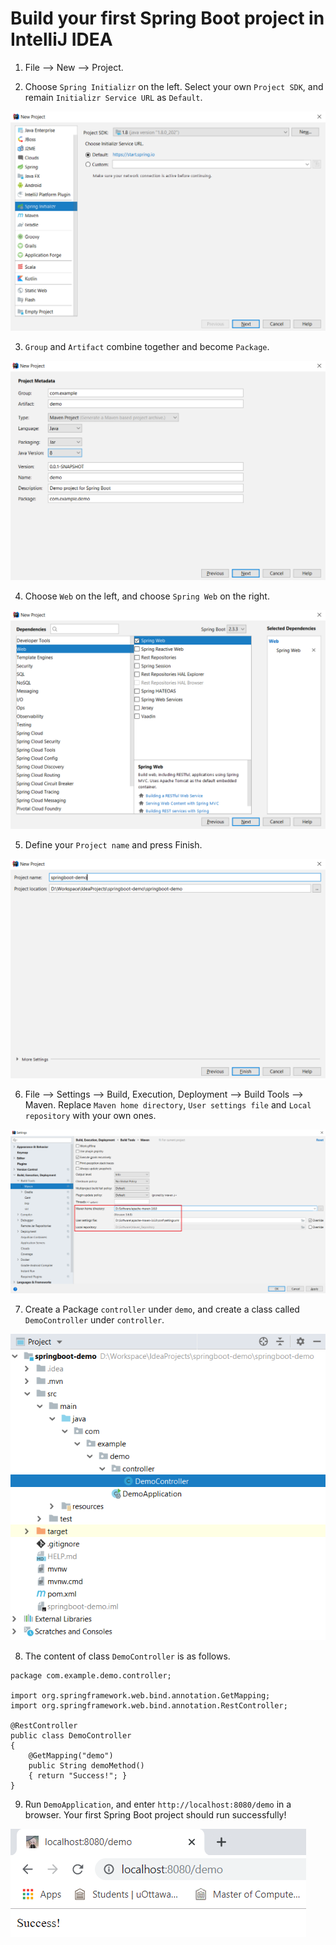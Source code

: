 # Build your first Spring Boot project in IntelliJ IDEA

1. File --> New --> Project.

2. Choose `Spring Initializr` on the left. Select your own `Project SDK`, and remain `Initializr Service URL` as `Default`.   

   
![](images/step2.png)

3. `Group` and `Artifact` combine together and become `Package`.   

   
![](images/step3.png)

4. Choose `Web` on the left, and choose `Spring Web` on the right.   

   
![](images/step4.png)

5. Define your `Project name` and press Finish.   

   
![](images/step5.png)

6. File --> Settings --> Build, Execution, Deployment --> Build Tools --> Maven. Replace `Maven home directory`, `User settings file` and `Local repository` with your own ones. 

   
![](images/step6.png)

7. Create a Package `controller` under `demo`, and create a class called `DemoController` under `controller`.   

   
![](images/step7.png)

8. The content of class `DemoController` is as follows.
```
package com.example.demo.controller;

import org.springframework.web.bind.annotation.GetMapping;
import org.springframework.web.bind.annotation.RestController;

@RestController
public class DemoController
{
    @GetMapping("demo")
    public String demoMethod()
    { return "Success!"; }
}
```

9. Run `DemoApplication`, and enter `http://localhost:8080/demo` in a browser. Your first Spring Boot project should run successfully!   

   
![](images/step9.png)

